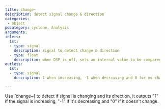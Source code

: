 ```yaml
---
title: change~
description: detect signal change & direction
categories:
 - object
pdcategory: cyclone, Analysis
arguments:
inlets:
  1st:
  - type: signal
    description: signal to detect change & direction
  - type: float
    description: when DSP is off, sets an internal value to be compared with incoming signal when DSP is on
outlets:
  1st:
  - type: signal
    description: 1 when increasing, -1 when decreasing and 0 for no change

---
```


Use [change~] to detect if signal is changing and its direction. It outputs "1" if the signal is increasing, "-1" if it's decreasing and "0" if it doesn't change.

